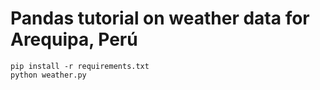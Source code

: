# Pandas tutorial on weather data for Arequipa, Perú

```
pip install -r requirements.txt
python weather.py
```
